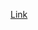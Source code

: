[Link]([https://www.almosafer.com](https://portfolio-js-rose-ten.vercel.app/#home)https://portfolio-js-rose-ten.vercel.app/#home)
